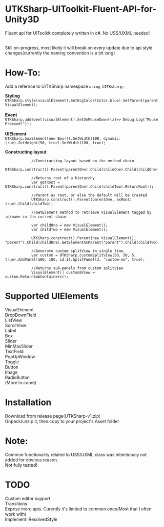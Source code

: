 # UTKSharp-UIToolkit-Fluent-API-for-Unity3D
Fluent api for UIToolkit completely written in c#. No USS/UXML needed!  


<br>Still on-progress, most likely it will break on every update due to api style changes(currently the naming convention is a bit long)</br>

# How-To:
Add a refernce to UITKSharp namespace `using UITKsharp;`

**Styling**<br>`UTKSharp.style(visualElement).SetBcgColor(Color.blue).SetParent(parentVisualElement);`<br/>  
**Event**<br>`UTKSharp.addEvent(visualElement).SetOnMouseDown((x)=> Debug.Log("Mouse Pressed!"));`<br/>  
**UIElement**<br>`UTKSharp.boxElement(new Box()).SetWidth(100, dynamic: true).SetHeight(50, true).SetWidth(100, true);`<br/>  

**Constructing layout**
```
            //Constructing layout based on the method chain
            UTKSharp.construct().Parent(parentOne).Child(childOne).Child(childOne).Parent(parentTwo).Child(childTwo);
            
            //Returns root of a hierarchy
            var getRoot = UTKSharp.construct().Parent(parentOne).Child(childTwo).ReturnRoot();

            //Parent as root, or else the default will be created
            UTKSharp.construct().Parent(parentOne, asRoot: true).Child(childTwo);
            
            //GetElement method to retrieve VisualElement tagged by id/name in the current chain
            
            var childOne = new VisualElement();
            var childTwo = new VisualElement();
            
            UTKSharp.construct().Parent(new VisualElement(), "parent").Child(childOne).GetElementAsParent("parent").Child(childTwo);
            
            //Generate custom splitView in single line.
            var custom = UTKSharp.customSplitView(50, 50, 5, true).AddPanel(100, 100, id:1).SplitPanel(3, "custom-no", true);

            //Returns sub-panels from custom splitView
            VisualElement[] customSView = custom.ReturnSubContainers();
```

# Supported UIElements
VisualElement  
DropDownField  
ListView  
ScrollView  
Label  
Box  
Slider  
MinMaxSlider  
TextField  
PopUpWindow  
Toggle  
Button  
Image  
RadioButton  
(More to come)  

# Installation  
Download from release page(UTKSharp-v1.zip)  
Unpack/unzip it, then copy to your project's Asset folder  

# Note:
Common functionality related to USS/UXML class was intentionaly not added for obvious reason.  
Not fully tested!  

# TODO  
Custom editor support  
Transitions  
Expose more apis. Curently it's limited to common ones(Most that I often work with)  
Implement IResolvedStyle  
